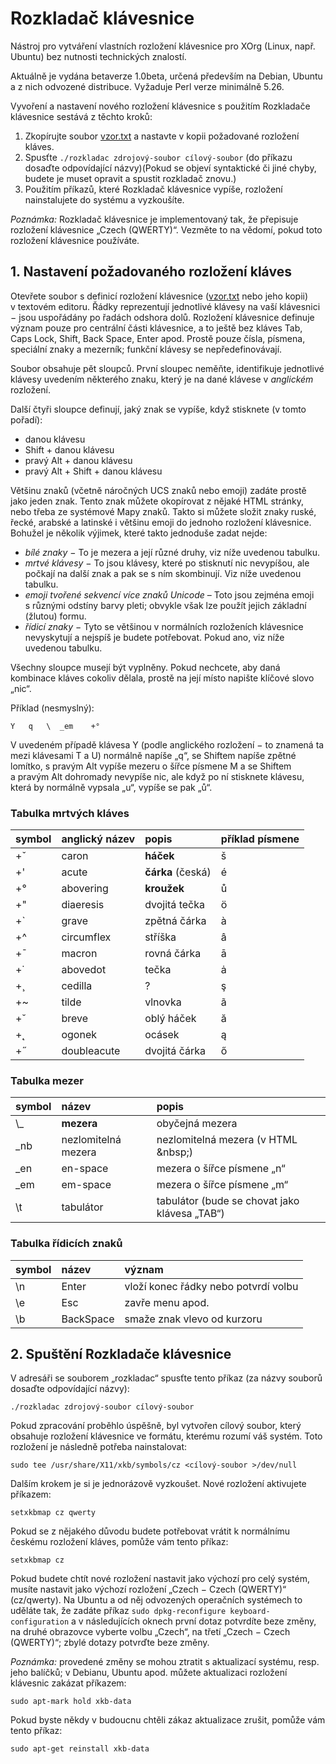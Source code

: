 # Rozkladač klávesnice

Nástroj pro vytváření vlastních rozložení klávesnice pro XOrg (Linux, např. Ubuntu) bez nutnosti technických znalostí.

Aktuálně je vydána betaverze 1.0beta, určená především na Debian, Ubuntu a z nich odvozené distribuce.
Vyžaduje Perl verze minimálně 5.26.

Vyvoření a nastavení nového rozložení klávesnice s použitím Rozkladače klávesnice sestává z těchto kroků:

1. Zkopírujte soubor [vzor.txt](ukazky/vzor.txt) a nastavte v kopii požadované rozložení kláves.
2. Spusťte `./rozkladac zdrojový-soubor cílový-soubor` (do příkazu dosaďte odpovídající názvy)(Pokud se objeví syntaktické či jiné chyby, budete je muset opravit a spustit rozkladač znovu.)
3. Použitím příkazů, které Rozkladač klávesnice vypíše, rozložení nainstalujete do systému a vyzkoušíte.

*Poznámka:* Rozkladač klávesnice je implementovaný tak, že přepisuje rozložení klávesnice „Czech (QWERTY)“. Vezměte to na vědomí, pokud toto rozložení klávesnice používáte.

## 1. Nastavení požadovaného rozložení kláves

Otevřete soubor s definicí rozložení klávesnice ([vzor.txt](ukazky/vzor.txt) nebo jeho kopii)
v textovém editoru. Řádky reprezentují jednotlivé klávesy na vaší klávesnici − jsou uspořádány
po řadách odshora dolů. Rozložení klávesnice definuje
význam pouze pro centrální části klávesnice, a to ještě bez kláves Tab, Caps Lock,
Shift, Back Space, Enter apod. Prostě pouze čísla, písmena, speciální znaky a mezerník;
funkční klávesy se nepředefinovávají.

Soubor obsahuje pět sloupců. První sloupec neměňte, identifikuje jednotlivé klávesy
uvedením některého znaku, který je na dané klávese v *anglickém* rozložení.

Další čtyři sloupce definují, jaký znak se vypíše, když stisknete (v tomto pořadí):

* danou klávesu
* Shift + danou klávesu
* pravý Alt + danou klávesu
* pravý Alt + Shift + danou klávesu

Většinu znaků (včetně náročných UCS znaků nebo emoji) zadáte prostě jako jeden znak.
Tento znak můžete okopírovat z nějaké HTML stránky, nebo třeba ze systémové Mapy znaků.
Takto si můžete složit znaky ruské, řecké, arabské a latinské i většinu emoji
do jednoho rozložení klávesnice.
Bohužel je několik výjimek, které takto jednoduše zadat nejde:

* *bílé znaky* − To je mezera a její různé druhy, viz níže uvedenou tabulku.
* *mrtvé klávesy* − To jsou klávesy, které po stisknutí nic nevypíšou, ale počkají na další znak a pak se s ním skombinují. Viz níže uvedenou tabulku.
* *emoji tvořené sekvencí více znaků Unicode* – Toto jsou zejména emoji s různými odstíny barvy pleti; obvykle však lze použít jejich základní (žlutou) formu.
* *řídicí znaky* − Tyto se většinou v normálních rozloženích klávesnice nevyskytují a nejspíš je budete potřebovat. Pokud ano, viz níže uvedenou tabulku.

Všechny sloupce musejí být vyplněny. Pokud nechcete, aby daná kombinace kláves cokoliv dělala, prostě na její místo napište klíčové slovo „nic“.

Příklad (nesmyslný):

`Y   q   \  _em    +°`

V uvedeném případě klávesa Y (podle anglického rozložení − to znamená ta mezi klávesami T a U) normálně napíše „q“, se Shiftem napíše zpětné lomítko, s pravým Alt vypíše mezeru o šířce písmene M a se Shiftem a pravým Alt dohromady nevypíše nic, ale když po ní stisknete klávesu, která by normálně vypsala „u“, vypíše se pak „ů“.

### Tabulka mrtvých kláves

| symbol | anglický název | popis | příklad písmene |
| --- | :-- | :--- | --- |
| +ˇ | caron | **háček** | š |
| +' | acute | **čárka** (česká) | é |
| +° | abovering | **kroužek** | ů |
| +" | diaeresis | dvojitá tečka | ö |
| +` | grave | zpětná čárka | à |
| +^ | circumflex | stříška | â |
| +¯ | macron | rovná čárka | ā |
| +˙ | abovedot | tečka | ȧ |
| +¸ | cedilla | ? | ş |
| +~ | tilde | vlnovka | ã |
| +˘ | breve | oblý háček | ă |
| +˛ | ogonek | ocásek | ą |
| +˝ | doubleacute | dvojitá čárka | ő |

### Tabulka mezer

| symbol | název | popis |
| --- | :--- | :--- |
| \\\_ | **mezera** | obyčejná mezera |
| \_nb | nezlomitelná mezera | nezlomitelná mezera (v HTML &amp;nbsp;) |
| \_en | en-space | mezera o šířce písmene „n“ |
| \_em | em-space | mezera o šířce písmene „m“ |
| \\t | tabulátor | tabulátor (bude se chovat jako klávesa „TAB“) |

### Tabulka řídicích znaků

| symbol | název | význam |
| --- | :--- | :--- |
| \\n | Enter | vloží konec řádky nebo potvrdí volbu |
| \\e | Esc | zavře menu apod. |
| \\b | BackSpace | smaže znak vlevo od kurzoru |

## 2. Spuštění Rozkladače klávesnice

V adresáři se souborem „rozkladac“ spusťte tento příkaz (za názvy souborů dosaďte odpovídající názvy):

`./rozkladac zdrojový-soubor cílový-soubor`

Pokud zpracování proběhlo úspěšně, byl vytvořen cílový soubor, který obsahuje rozložení klávesnice
ve formátu, kterému rozumí váš systém. Toto rozložení je následně potřeba nainstalovat:

`sudo tee /usr/share/X11/xkb/symbols/cz <cílový-soubor >/dev/null`

Dalším krokem je si je jednorázově vyzkoušet. Nové rozložení aktivujete příkazem:

`setxkbmap cz qwerty`

Pokud se z nějakého důvodu budete potřebovat vrátit k normálnímu českému rozložení kláves, pomůže vám tento příkaz:

`setxkbmap cz`

Pokud budete chtít nové rozložení nastavit jako výchozí pro celý systém, musíte nastavit jako výchozí rozložení „Czech − Czech (QWERTY)“ (cz/qwerty). Na Ubuntu a od něj odvozených operačních systémech to uděláte tak, že zadáte příkaz `sudo dpkg-reconfigure keyboard-configuration` a v následujících oknech první dotaz potvrdíte beze změny, na druhé obrazovce vyberte volbu „Czech“, na třetí „Czech − Czech (QWERTY)“; zbylé dotazy potvrďte beze změny.

*Poznámka:* provedené změny se mohou ztratit s aktualizací systému, resp. jeho balíčků; v Debianu, Ubuntu apod. můžete aktualizaci rozložení klávesnic zakázat příkazem:

`sudo apt-mark hold xkb-data`

Pokud byste někdy v budoucnu chtěli zákaz aktualizace zrušit, pomůže vám tento příkaz:

`sudo apt-get reinstall xkb-data`
